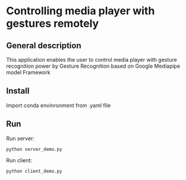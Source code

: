 # Controlling media player with gestures remotely

## General description 
This application enables the user to control media player with gesture recognition power by Gesture Recognition based on  Google Mediapipe model Framework

## Install
Import conda envinronment from .yaml file

## Run
Run server:
```
python server_demo.py
```

Run client:
```
python client_demo.py
```